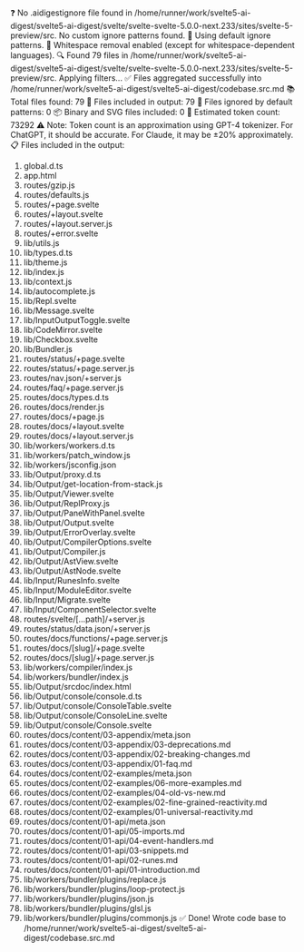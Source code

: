 ❓ No .aidigestignore file found in /home/runner/work/svelte5-ai-digest/svelte5-ai-digest/svelte/svelte-svelte-5.0.0-next.233/sites/svelte-5-preview/src.
No custom ignore patterns found.
🚫 Using default ignore patterns.
🧹 Whitespace removal enabled (except for whitespace-dependent languages).
🔍 Found 79 files in /home/runner/work/svelte5-ai-digest/svelte5-ai-digest/svelte/svelte-svelte-5.0.0-next.233/sites/svelte-5-preview/src. Applying filters...
✅ Files aggregated successfully into /home/runner/work/svelte5-ai-digest/svelte5-ai-digest/codebase.src.md
📚 Total files found: 79
📎 Files included in output: 79
🚫 Files ignored by default patterns: 0
📦 Binary and SVG files included: 0
🔢 Estimated token count: 73292
⚠️ Note: Token count is an approximation using GPT-4 tokenizer. For ChatGPT, it should be accurate. For Claude, it may be ±20% approximately.
📋 Files included in the output:
1. global.d.ts
2. app.html
3. routes/gzip.js
4. routes/defaults.js
5. routes/+page.svelte
6. routes/+layout.svelte
7. routes/+layout.server.js
8. routes/+error.svelte
9. lib/utils.js
10. lib/types.d.ts
11. lib/theme.js
12. lib/index.js
13. lib/context.js
14. lib/autocomplete.js
15. lib/Repl.svelte
16. lib/Message.svelte
17. lib/InputOutputToggle.svelte
18. lib/CodeMirror.svelte
19. lib/Checkbox.svelte
20. lib/Bundler.js
21. routes/status/+page.svelte
22. routes/status/+page.server.js
23. routes/nav.json/+server.js
24. routes/faq/+page.server.js
25. routes/docs/types.d.ts
26. routes/docs/render.js
27. routes/docs/+page.js
28. routes/docs/+layout.svelte
29. routes/docs/+layout.server.js
30. lib/workers/workers.d.ts
31. lib/workers/patch_window.js
32. lib/workers/jsconfig.json
33. lib/Output/proxy.d.ts
34. lib/Output/get-location-from-stack.js
35. lib/Output/Viewer.svelte
36. lib/Output/ReplProxy.js
37. lib/Output/PaneWithPanel.svelte
38. lib/Output/Output.svelte
39. lib/Output/ErrorOverlay.svelte
40. lib/Output/CompilerOptions.svelte
41. lib/Output/Compiler.js
42. lib/Output/AstView.svelte
43. lib/Output/AstNode.svelte
44. lib/Input/RunesInfo.svelte
45. lib/Input/ModuleEditor.svelte
46. lib/Input/Migrate.svelte
47. lib/Input/ComponentSelector.svelte
48. routes/svelte/[...path]/+server.js
49. routes/status/data.json/+server.js
50. routes/docs/functions/+page.server.js
51. routes/docs/[slug]/+page.svelte
52. routes/docs/[slug]/+page.server.js
53. lib/workers/compiler/index.js
54. lib/workers/bundler/index.js
55. lib/Output/srcdoc/index.html
56. lib/Output/console/console.d.ts
57. lib/Output/console/ConsoleTable.svelte
58. lib/Output/console/ConsoleLine.svelte
59. lib/Output/console/Console.svelte
60. routes/docs/content/03-appendix/meta.json
61. routes/docs/content/03-appendix/03-deprecations.md
62. routes/docs/content/03-appendix/02-breaking-changes.md
63. routes/docs/content/03-appendix/01-faq.md
64. routes/docs/content/02-examples/meta.json
65. routes/docs/content/02-examples/06-more-examples.md
66. routes/docs/content/02-examples/04-old-vs-new.md
67. routes/docs/content/02-examples/02-fine-grained-reactivity.md
68. routes/docs/content/02-examples/01-universal-reactivity.md
69. routes/docs/content/01-api/meta.json
70. routes/docs/content/01-api/05-imports.md
71. routes/docs/content/01-api/04-event-handlers.md
72. routes/docs/content/01-api/03-snippets.md
73. routes/docs/content/01-api/02-runes.md
74. routes/docs/content/01-api/01-introduction.md
75. lib/workers/bundler/plugins/replace.js
76. lib/workers/bundler/plugins/loop-protect.js
77. lib/workers/bundler/plugins/json.js
78. lib/workers/bundler/plugins/glsl.js
79. lib/workers/bundler/plugins/commonjs.js
✅ Done! Wrote code base to /home/runner/work/svelte5-ai-digest/svelte5-ai-digest/codebase.src.md
